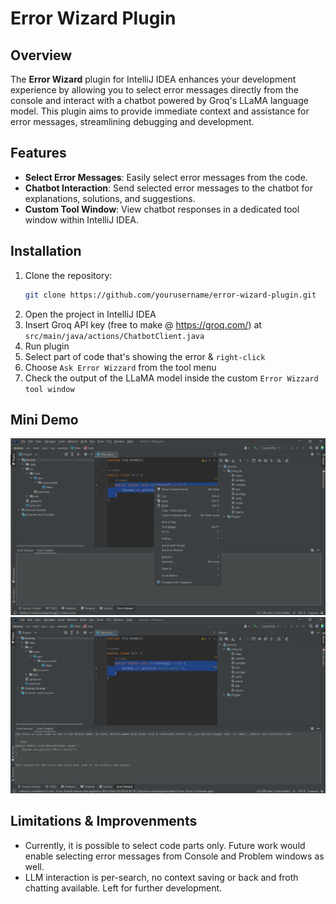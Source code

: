 # Error Wizard Plugin

## Overview

The **Error Wizard** plugin for IntelliJ IDEA enhances your development experience by allowing you to select error messages directly from the console and interact with a chatbot powered by Groq's LLaMA language model. This plugin aims to provide immediate context and assistance for error messages, streamlining debugging and development.

## Features

- **Select Error Messages**: Easily select error messages from the code.
- **Chatbot Interaction**: Send selected error messages to the chatbot for explanations, solutions, and suggestions.
- **Custom Tool Window**: View chatbot responses in a dedicated tool window within IntelliJ IDEA.

## Installation

1. Clone the repository:
   ```bash
   git clone https://github.com/yourusername/error-wizard-plugin.git
   ```
2. Open the project in IntelliJ IDEA
3. Insert Groq API key (free to make @ https://groq.com/) at `src/main/java/actions/ChatbotClient.java`
3. Run plugin
3. Select part of code that's showing the error & `right-click`
4. Choose `Ask Error Wizzard` from the tool menu
5. Check the output of the LLaMA model inside the custom `Error Wizzard tool window`

## Mini Demo
![](media/ss1.png)
![](media/ss2.png)

## Limitations & Improvenments
- Currently, it is possible to select code parts only. Future work would enable selecting error messages from Console and Problem windows as well.
- LLM interaction is per-search, no context saving or back and froth chatting available. Left for further development.
